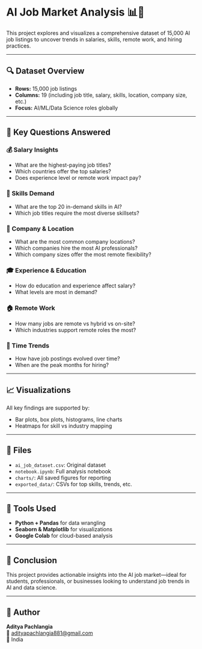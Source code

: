 # AI Job Market Analysis 📊🤖

This project explores and visualizes a comprehensive dataset of 15,000 AI job listings to uncover trends in salaries, skills, remote work, and hiring practices.

---

## 🔍 Dataset Overview

- **Rows:** 15,000 job listings  
- **Columns:** 19 (including job title, salary, skills, location, company size, etc.)  
- **Focus:** AI/ML/Data Science roles globally

---

## 📌 Key Questions Answered

### 💰 Salary Insights
- What are the highest-paying job titles?
- Which countries offer the top salaries?
- Does experience level or remote work impact pay?

### 🧠 Skills Demand
- What are the top 20 in-demand skills in AI?
- Which job titles require the most diverse skillsets?

### 🏢 Company & Location
- What are the most common company locations?
- Which companies hire the most AI professionals?
- Which company sizes offer the most remote flexibility?

### 🎓 Experience & Education
- How do education and experience affect salary?
- What levels are most in demand?

### 🏠 Remote Work
- How many jobs are remote vs hybrid vs on-site?
- Which industries support remote roles the most?

### 📆 Time Trends
- How have job postings evolved over time?
- When are the peak months for hiring?

---

## 📈 Visualizations

All key findings are supported by:
- Bar plots, box plots, histograms, line charts
- Heatmaps for skill vs industry mapping

---

## 📁 Files

- `ai_job_dataset.csv`: Original dataset
- `notebook.ipynb`: Full analysis notebook
- `charts/`: All saved figures for reporting
- `exported_data/`: CSVs for top skills, trends, etc.

---

## 🚀 Tools Used

- **Python + Pandas** for data wrangling  
- **Seaborn & Matplotlib** for visualizations  
- **Google Colab** for cloud-based analysis

---

## 📌 Conclusion

This project provides actionable insights into the AI job market—ideal for students, professionals, or businesses looking to understand job trends in AI and data science.

---

## 👤 Author

**Aditya Pachlangia**  
📧 adityapachlangia881@gmail.com  
📍 India  

